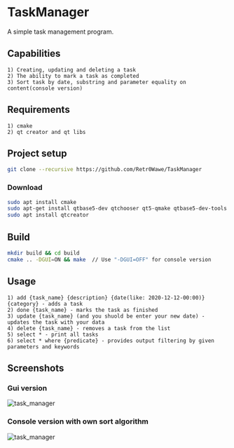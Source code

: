 # TaskManager
A simple task management program.
## Сapabilities
```
1) Creating, updating and deleting a task
2) The ability to mark a task as completed
3) Sort task by date, substring and parameter equality on content(console version)
```
## Requirements
```
1) cmake
2) qt creator and qt libs
```
## Project setup
```bash
git clone --recursive https://github.com/Retr0Wawe/TaskManager
```
### Download
```bash
sudo apt install cmake
sudo apt-get install qtbase5-dev qtchooser qt5-qmake qtbase5-dev-tools
sudo apt install qtcreator
```
## Build
```bash
mkdir build && cd build
cmake .. -DGUI=ON && make  // Use "-DGUI=OFF" for console version
```
## Usage
```
1) add {task_name} {description} {date(like: 2020-12-12-00:00)} {category} - adds a task
2) done {task_name} - marks the task as finished
3) update {task_name} (and you shuold be enter your new date) - updates the task with your data
4) delete {task_name} - removes a task from the list
5) select * - print all tasks
6) select * where {predicate} - provides output filtering by given parameters and keywords
```
## Screenshots
### Gui version
![task_manager](https://github.com/Retr0Wawe/TaskManager/blob/main/screenshots/task_manager.png "Task Manager(Gui version)")
### Console version with own sort algorithm
![task_manager](https://github.com/Retr0Wawe/TaskManager/blob/main/screenshots/console_manager.png "Task Manager(Console version)")
